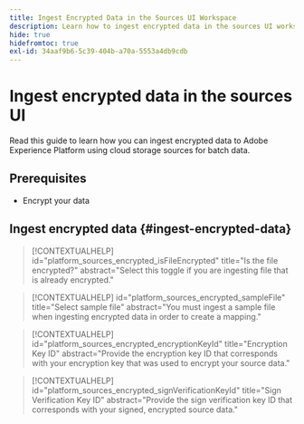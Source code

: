 ```yaml
---
title: Ingest Encrypted Data in the Sources UI Workspace
description: Learn how to ingest encrypted data in the sources UI workspace.
hide: true
hidefromtoc: true
exl-id: 34aaf9b6-5c39-404b-a70a-5553a4db9cdb
---
```

# Ingest encrypted data in the sources UI

Read this guide to learn how you can ingest encrypted data to Adobe Experience Platform using cloud storage sources for batch data.

## Prerequisites

* Encrypt your data

## Ingest encrypted data {#ingest-encrypted-data}

>[!CONTEXTUALHELP]
>id="platform_sources_encrypted_isFileEncrypted"
>title="Is the file encrypted?"
>abstract="Select this toggle if you are ingesting file that is already encrypted."

>[!CONTEXTUALHELP]
>id="platform_sources_encrypted_sampleFile"
>title="Select sample file"
>abstract="You must ingest a sample file when ingesting encrypted data in order to create a mapping."

>[!CONTEXTUALHELP]
>id="platform_sources_encrypted_encryptionKeyId"
>title="Encryption Key ID"
>abstract="Provide the encryption key ID that corresponds with your encryption key that was used to encrypt your source data."

>[!CONTEXTUALHELP]
>id="platform_sources_encrypted_signVerificationKeyId"
>title="Sign Verification Key ID"
>abstract="Provide the sign verification key ID that corresponds with your signed, encrypted source data."

<!-- 
## Outline

Sections:

* Create public key
* Create customer key
* Create sources flow to ingest encrypted data
  * File ingestion
  * Folder ingestion
* Updated encrypted flow

* Select [!UICONTROL Key Pairs] from the header in the sources UI workspace.
  * You are taken to the [!UICONTROL Key Pairs] page:
    * Select **[!UICONTROL Encryption key]** for list of key pairs that you have created and managed.
    * Select **[!UICONTROL Customer key]** for a list of key pairs that your customers have created and managed.
* Key Pair functions:
  * Select **[!UICONTROL Key details]** to view key details.
  * Select **[!UICONTROL Delete]** to delete.
* Select [!UICONTROL Create key] to create either an encryption key or a customer key

## Questions and clarifications

* Public key vs. customer key
* Verify E2E:
  * Create keys (encryption key or customer key)
  * Use these keys to encrypt your data
  * Place your encrypted data in your cloud storage (Amazon S3 or Google Cloud Storage)
  * Ingest that encrypted data to Experience Platform by creating a source connection
    * Select the encrypted source data
    * Enable "Is the file encrypted"
    * Select/upload sample file for mapping
    * Use the encryption key name that corresponds with the key used to encrypt the source data
      * If the data was encrypted using customer key, provide the sign verification key.
  * Proceed with source connection creation flow -->
